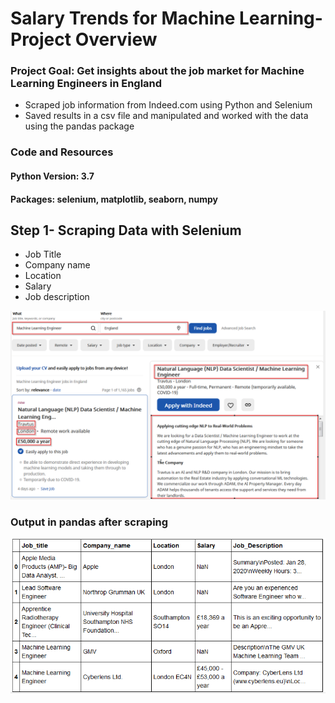 # Salary Trends for Machine Learning- Project Overview
### Project Goal: Get insights about the job market for Machine Learning Engineers in England
* Scraped job information from Indeed.com using Python and Selenium
* Saved results in a csv file and manipulated and worked with the data using the pandas package



### Code and Resources
#### Python Version: 3.7
#### Packages: selenium, matplotlib, seaborn, numpy




## Step 1- Scraping Data with Selenium
* Job Title
* Company name
* Location
* Salary
* Job description
<img src='/image1.png' width=800>


### Output in pandas after scraping
<img src='/image2.png' width=800>
